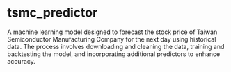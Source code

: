 # tsmc_predictor

A machine learning model designed to forecast the stock price of Taiwan Semiconductor Manufacturing Company for the next day using historical data. The process involves downloading and cleaning the data, training and backtesting the model, and incorporating additional predictors to enhance accuracy.
